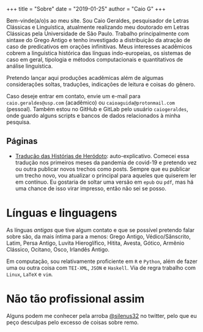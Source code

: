 +++
title = "Sobre"
date = "2019-01-25"
author = "Caio G"
+++

Bem-vinde(a/o)s ao meu site. Sou Caio Geraldes, pesquisador de Letras Clássicas e Linguística, atualmente realizando meu doutorado em Letras Clássicas pela Universidade de São Paulo.
Trabalho principalmente com sintaxe do Grego Antigo e tenho investigado a distribuição da atração de caso de predicativos em orações infinitivas.
Meus interesses acadêmicos cobrem a linguística histórica das línguas indo-europeias, os sistemas de caso em geral, tipologia e métodos computacionais e quantitativos de análise linguística.

Pretendo lançar aqui produções acadêmicas além de algumas considerações soltas, traduções, indicações de leitura e coisas do gênero.

Caso deseje entrar em contato, envie um e-mail para `caio.geraldes@usp.com` (acadêmico) ou `caioaguida@protonmail.com` (pessoal).
Também estou no GitHub e GitLab pelo usuário `caiogeraldes`, onde guardo alguns scripts e bancos de dados relacionados à minha pesquisa.

## Páginas

<!-- Além dos posts, eu incluo algumas páginas constantemente atualizadas aqui: -->
<!-- - Curriculum -->
- [Tradução das Histórias de Heródoto](../herodoto): auto-explicativo. Comecei essa tradução nos primeiros meses da pandemia de covid-19 e pretendo vez ou outra publicar novos trechos como posts. Sempre que eu publicar um trecho novo, vou atualizar o principal para aqueles que quiserem ler em contínuo. Eu gostaria de soltar uma versão em `epub` ou `pdf`, mas há uma chance de isso virar impresso, então não sei se posso.

# Línguas e linguagens

As línguas *antigas* que tive algum contato e que se possível pretendo falar sobre são, da mais íntima para a menos: Grego Antigo, Védico/Sânscrito, Latim, Persa Antigo, Luvita Hieroglífico, Hitita, Avesta, Gótico, Armênio Clássico, Ocitano, Osco, Irlandês Antigo.

Em computação, sou relativamente proficiente em `R` e `Python`, além de fazer uma ou outra coisa com `TEI-XML`, `JSON` e `Haskell`.
Via de regra trabalho com `Linux`, `LaTeX` e `vim`.

# Não tão profissional assim

Alguns podem me conhecer pela arroba [@silenus32](https://twitter.com/silenus32) no twitter, pelo que eu peço desculpas pelo excesso de coisas sobre remo.

